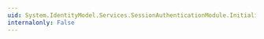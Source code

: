 ```yaml
---
uid: System.IdentityModel.Services.SessionAuthenticationModule.InitializePropertiesFromConfiguration
internalonly: False
---
```

